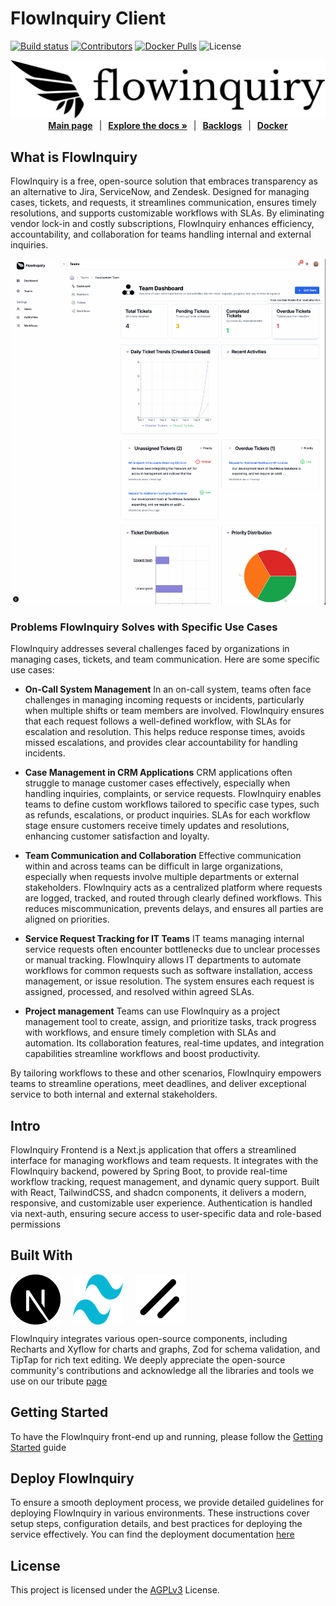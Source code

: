 # FlowInquiry Client

[![Build status](https://github.com/flowinquiry/flowinquiry-frontend/actions/workflows/node.js.yml/badge.svg)](https://github.com/flowinquiry/flowinquiry-frontend/actions/workflows/node.js.yml)
[![Contributors](https://img.shields.io/github/contributors/flowinquiry/flowinquiry-frontend.svg)](https://github.com/flowinquiry/flowinquiry-frontend/graphs/contributors)
[![Docker Pulls](https://img.shields.io/docker/pulls/flowinquiry/flowinquiry-frontend)](https://hub.docker.com/r/flowinquiry/flowinquiry-frontend)
![License](https://img.shields.io/badge/License-AGPLv3-blue)

<div style="display: flex; justify-content: center; align-items: center;">
  <a href="https://flowinquiry.io" target="_blank">
    <picture>
      <source media="(prefers-color-scheme: dark)" srcset="assets/logo-dark.svg" type="image/svg+xml">
      <img alt="FlowInquiry Logo" src="assets/logo-light.svg"/>
    </picture>
  </a>
</div>

<div style="display: flex; justify-content: center; gap: 10px;">
  <br />
  <a href="https://flowinquiry.io" rel="dofollow"><strong>Main page</strong></a> 
  | 
  <a href="https://docs.flowinquiry.io" rel="dofollow"><strong>Explore the docs »</strong></a>
  |
  <a href="https://github.com/orgs/flowinquiry/projects/4/views/3" rel="dofollow"><strong>Backlogs</strong></a>
  |
  <a href="https://hub.docker.com/r/flowinquiry/flowinquiry-frontend" rel="dofollow"><strong>Docker</strong></a>
  <br />
</div>

## What is FlowInquiry

FlowInquiry is a free, open-source solution that embraces transparency as an alternative to Jira, ServiceNow, and Zendesk. Designed for managing cases, tickets, and requests, it streamlines communication, ensures timely resolutions, and supports customizable workflows with SLAs. By eliminating vendor lock-in and costly subscriptions, FlowInquiry enhances efficiency, accountability, and collaboration for teams handling internal and external inquiries.

![FlowInquiry](assets/flowinquiry_slide.gif)

### Problems FlowInquiry Solves with Specific Use Cases

FlowInquiry addresses several challenges faced by organizations in managing cases, tickets, and team communication. Here are some specific use cases:

- **On-Call System Management** In an on-call system, teams often face challenges in managing incoming requests or incidents, particularly when multiple shifts or team members are involved. FlowInquiry ensures that each request follows a well-defined workflow, with SLAs for escalation and resolution. This helps reduce response times, avoids missed escalations, and provides clear accountability for handling incidents.

- **Case Management in CRM Applications** CRM applications often struggle to manage customer cases effectively, especially when handling inquiries, complaints, or service requests. FlowInquiry enables teams to define custom workflows tailored to specific case types, such as refunds, escalations, or product inquiries. SLAs for each workflow stage ensure customers receive timely updates and resolutions, enhancing customer satisfaction and loyalty.

- **Team Communication and Collaboration** Effective communication within and across teams can be difficult in large organizations, especially when requests involve multiple departments or external stakeholders. FlowInquiry acts as a centralized platform where requests are logged, tracked, and routed through clearly defined workflows. This reduces miscommunication, prevents delays, and ensures all parties are aligned on priorities.

- **Service Request Tracking for IT Teams** IT teams managing internal service requests often encounter bottlenecks due to unclear processes or manual tracking. FlowInquiry allows IT departments to automate workflows for common requests such as software installation, access management, or issue resolution. The system ensures each request is assigned, processed, and resolved within agreed SLAs.

- **Project management** Teams can use FlowInquiry as a project management tool to create, assign, and prioritize tasks, track progress with workflows, and ensure timely completion with SLAs and automation. Its collaboration features, real-time updates, and integration capabilities streamline workflows and boost productivity.

By tailoring workflows to these and other scenarios, FlowInquiry empowers teams to streamline operations, meet deadlines, and deliver exceptional service to both internal and external stakeholders.

## Intro

FlowInquiry Frontend is a Next.js application that offers a streamlined interface for managing workflows and team requests. It integrates with the FlowInquiry backend, powered by Spring Boot, to provide real-time workflow tracking, request management, and dynamic query support. Built with React, TailwindCSS, and shadcn components, it delivers a modern, responsive, and customizable user experience. Authentication is handled via next-auth, ensuring secure access to user-specific data and role-based permissions

## Built With

<div style="display: flex; justify-content: left; gap: 20px; align-items: center;">
    <img src="assets/nextjs.svg"  alt="NextJS" width="80" height="80"  title="Used as the primary framework to structure the application, managing routing and integrating client-side rendering powered by React.js. Next.js facilitates seamless communication with the FlowInquiry back-end via REST APIs, ensuring a smooth data exchange and interactive user experience">
    <img src="assets/tailwind-css.svg"  alt="Tailwindcss" width="80" height="80"  title="Used in combination with ShadCN and FlowInquiry's custom components to deliver flexible layouts and customizable themes">
    <img src="assets/shadcn-ui.svg"  alt="Shadcn" width="80" height="80"  title="Serves as the foundation of the FlowInquiry UI, providing a consistent and accessible design system. All FlowInquiry components are built on top of ShadCN, ensuring a cohesive and extensible user interface across the application">
</div>

FlowInquiry integrates various open-source components, including Recharts and Xyflow for charts and graphs, Zod for schema validation, and TipTap for rich text editing. We deeply appreciate the open-source community's contributions and acknowledge all the libraries and tools we use on our tribute [page](https://docs.flowinquiry.io/about)

## Getting Started

To have the FlowInquiry front-end up and running, please follow the [Getting Started](https://docs.flowinquiry.io/developer_guides/frontend/getting_started) guide

## Deploy FlowInquiry

To ensure a smooth deployment process, we provide detailed guidelines for deploying FlowInquiry in various environments. These instructions cover setup steps, configuration details, and best practices for deploying the service effectively. You can find the deployment documentation [here](https://docs.flowinquiry.io/developer_guides/deployment)

## License

This project is licensed under the [AGPLv3](LICENSE) License.
